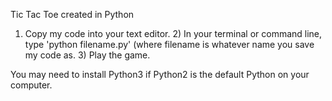 Tic Tac Toe created in Python

1) Copy my code into your text editor. 2) In your terminal or command line, type 'python filename.py' (where filename is whatever name you save my code as. 3) Play the game.

You may need to install Python3 if Python2 is the default Python on your computer.
